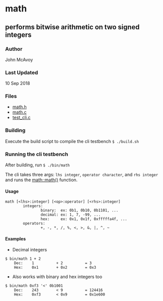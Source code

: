 # math
## performs bitwise arithmetic on two signed integers

### Author
John McAvoy

### Last Updated
10 Sep 2018

### Files
* [math.h](./math.h)
* [math.c](./math.c)
* [test_cli.c](./test_cli.c)

### Building
Execute the build script to compile the cli testbench
`$ ./build.sh`

### Running the cli testbench
After building, run
`$ ./bin/math`

The cli takes three args: `lhs integer`, `operator character`, and `rhs integer` and runs the [math::math()](./math.c) function.

#### Usage
```
math [<lhs>:integer] [<op>:operator] [<rhs>:integer]
        integers:
                binary:  ex: 0b1, 0b10, 0b1101, ...
                decimal: ex: 1, 7, -99, ...
                hex:     ex: 0x1, 0x1f, 0xfffffa4f, ...
        operators:
                +, -, *, /, %, <, >, &, |, ^, ~
```
#### Examples
* Decimal integers
```
$ bin/math 1 + 2
    Dec:    1          + 2          = 3
    Hex:    0x1        + 0x2        = 0x3
```

* Also works with binary and hex integers too
```
$ bin/math 0xf3 '<' 0b1001
    Dec:    243        < 9          = 124416
    Hex:    0xf3       < 0x9        = 0x1e600
```
